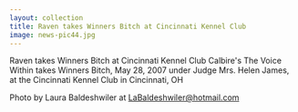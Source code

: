 ```yaml
---
layout: collection
title: Raven takes Winners Bitch at Cincinnati Kennel Club
image: news-pic44.jpg
---
```

Raven takes Winners Bitch at Cincinnati Kennel Club
 Calbire's The Voice Within takes Winners Bitch, May 28, 2007 under Judge Mrs. Helen James, at the Cincinnati Kennel Club in Cincinnati, OH
 
 Photo by Laura Baldeshwiler at LaBaldeshwiler@hotmail.com

